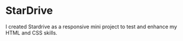 # StarDrive
I created Stardrive as a responsive mini project to test and enhance my HTML and CSS skills.
